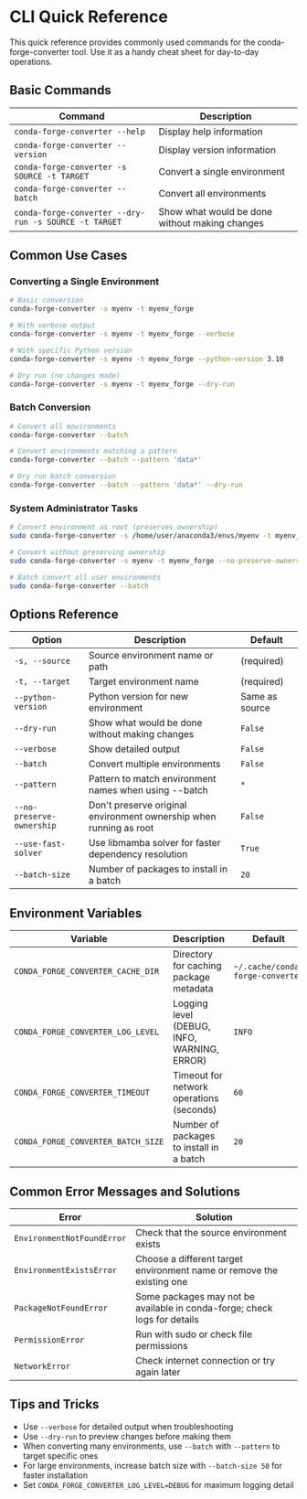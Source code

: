 # CLI Quick Reference

This quick reference provides commonly used commands for the conda-forge-converter tool. Use it as a handy cheat sheet for day-to-day operations.

## Basic Commands

| Command                                               | Description                                    |
| ----------------------------------------------------- | ---------------------------------------------- |
| `conda-forge-converter --help`                        | Display help information                       |
| `conda-forge-converter --version`                     | Display version information                    |
| `conda-forge-converter -s SOURCE -t TARGET`           | Convert a single environment                   |
| `conda-forge-converter --batch`                       | Convert all environments                       |
| `conda-forge-converter --dry-run -s SOURCE -t TARGET` | Show what would be done without making changes |

## Common Use Cases

### Converting a Single Environment

```bash
# Basic conversion
conda-forge-converter -s myenv -t myenv_forge

# With verbose output
conda-forge-converter -s myenv -t myenv_forge --verbose

# With specific Python version
conda-forge-converter -s myenv -t myenv_forge --python-version 3.10

# Dry run (no changes made)
conda-forge-converter -s myenv -t myenv_forge --dry-run
```

### Batch Conversion

```bash
# Convert all environments
conda-forge-converter --batch

# Convert environments matching a pattern
conda-forge-converter --batch --pattern 'data*'

# Dry run batch conversion
conda-forge-converter --batch --pattern 'data*' --dry-run
```

### System Administrator Tasks

```bash
# Convert environment as root (preserves ownership)
sudo conda-forge-converter -s /home/user/anaconda3/envs/myenv -t myenv_forge

# Convert without preserving ownership
sudo conda-forge-converter -s myenv -t myenv_forge --no-preserve-ownership

# Batch convert all user environments
sudo conda-forge-converter --batch
```

## Options Reference

| Option                    | Description                                                        | Default        |
| ------------------------- | ------------------------------------------------------------------ | -------------- |
| `-s, --source`            | Source environment name or path                                    | (required)     |
| `-t, --target`            | Target environment name                                            | (required)     |
| `--python-version`        | Python version for new environment                                 | Same as source |
| `--dry-run`               | Show what would be done without making changes                     | `False`        |
| `--verbose`               | Show detailed output                                               | `False`        |
| `--batch`                 | Convert multiple environments                                      | `False`        |
| `--pattern`               | Pattern to match environment names when using --batch              | `*`            |
| `--no-preserve-ownership` | Don't preserve original environment ownership when running as root | `False`        |
| `--use-fast-solver`       | Use libmamba solver for faster dependency resolution               | `True`         |
| `--batch-size`            | Number of packages to install in a batch                           | `20`           |

## Environment Variables

| Variable                           | Description                                 | Default                          |
| ---------------------------------- | ------------------------------------------- | -------------------------------- |
| `CONDA_FORGE_CONVERTER_CACHE_DIR`  | Directory for caching package metadata      | `~/.cache/conda-forge-converter` |
| `CONDA_FORGE_CONVERTER_LOG_LEVEL`  | Logging level (DEBUG, INFO, WARNING, ERROR) | `INFO`                           |
| `CONDA_FORGE_CONVERTER_TIMEOUT`    | Timeout for network operations (seconds)    | `60`                             |
| `CONDA_FORGE_CONVERTER_BATCH_SIZE` | Number of packages to install in a batch    | `20`                             |

## Common Error Messages and Solutions

| Error                      | Solution                                                                  |
| -------------------------- | ------------------------------------------------------------------------- |
| `EnvironmentNotFoundError` | Check that the source environment exists                                  |
| `EnvironmentExistsError`   | Choose a different target environment name or remove the existing one     |
| `PackageNotFoundError`     | Some packages may not be available in conda-forge; check logs for details |
| `PermissionError`          | Run with sudo or check file permissions                                   |
| `NetworkError`             | Check internet connection or try again later                              |

## Tips and Tricks

- Use `--verbose` for detailed output when troubleshooting
- Use `--dry-run` to preview changes before making them
- When converting many environments, use `--batch` with `--pattern` to target specific ones
- For large environments, increase batch size with `--batch-size 50` for faster installation
- Set `CONDA_FORGE_CONVERTER_LOG_LEVEL=DEBUG` for maximum logging detail
